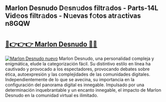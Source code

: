 ## Marlon Desnudo D𝚎sn𝚞dos filtr𝚊dos - Parts-14L Vid𝚎os filtr𝚊dos - N𝚞evas f𝚘tos atr𝚊ctivas n8GQW

# <h2><a href="http://mb8ldk.tromn.icu/?c=Marlon+Desnudo">🔗👉👉👉 Marlon Desnudo 🔗🔗</a></h2>

[![Marlon Desnudo nuevo](https://i.imgur.com/pEAQMta.gif)](http://mb8ldk.tromn.icu/?c=Marlon+Desnudo)
Marlon Desnudo, una personalidad compleja y enigmática, elude la categorización fácil. Su distintivo estilo en línea ha cautivado y provocado a los espectadores, provocando debates sobre ética, autoexpresión y las complejidades de las comunidades digitales. Independientemente de lo que se avecina, su importancia en la configuración del panorama digital es innegable. Impulsado por una determinación inquebrantable y un encanto innegable, el impacto de Marlon Desnudo en la comunidad virtual es ilimitado.
